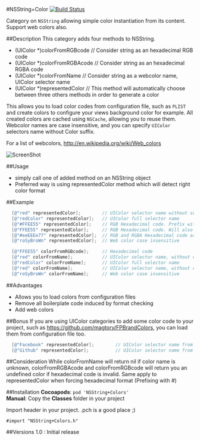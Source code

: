 #NSString+Color [![Build Status](https://travis-ci.org/nicolasgoutaland/NSString-Color.svg?branch=master)](https://travis-ci.org/nicolasgoutaland/NSString-Color)

Category on `NSString` allowing simple color instantiation from its content. Support web colors also.

##Description
This category adds four methods to NSString.
- (UIColor *)colorFromRGBcode   // Consider string as an hexadecimal RGB code
- (UIColor *)colorFromRGBAcode  // Consider string as an hexadecimal RGBA code
- (UIColor *)colorFromName      // Consider string as a webcolor name, UIColor selector name
- (UIColor *)representedColor   // This method will automatically choose between three others methods in order to generate a color

This allows you to load color codes from configuration file, such as `PLIST` and create colors to configure your views background color for example.
All created colors are cached using `NSCache`, allowing you to reuse them.
Webcolor names are case insensitive, and you can specify `UIColor` selectors name without Color suffix.

For a list of webcolors, http://en.wikipedia.org/wiki/Web_colors

![ScreenShot](https://raw.github.com/nicolasgoutaland/NSString-Color/master/Assets/NSString+Colors.gif)

##Usage
* simply call one of added method on an NSString object
* Preferred way is using representedColor method which will detect right color format
 
##Example
```objective-c
  [@"red" representedColor];        // UIColor selector name without suffix
  [@"redColor" representedColor];   // UIColor full selector name
  [@"#FFEE55" representedColor];    // RGB Hexadecimal code. Prefix with # to force hexadecimal method
  [@"FFEE55" representedColor];     // RGB Hexadecimal code. Will also work, but will be checked through a regex first
  [@"#eeEEEe77" representedColor];  // RGB and RGBA Hexadecimal code are case insensitive too
  [@"roSyBroWn" representedColor];  // Web color case insensitive

  [@"FFEE55" colorFromRGBcode];     // Hexadecimal code
  [@"red" colorFromName];           // UIColor selector name, without color suffix
  [@"redColor" colorFromName];      // UIColor full selector name
  [@"red" colorFromName];           // UIColor selector name, without color suffix
  [@"roSyBroWn" colorFromName];     // Web color case insensitive
```

##Advantages
* Allows you to load colors from configuration files
* Remove all boilerplate code induced by format checking
* Add web colors

##Bonus
If you are using UIColor categories to add some color code to your project, such as https://github.com/magtory/FPBrandColors, you can load them from configuration file too.

```objective-c
  [@"Facebook" representedColor];        // UIColor selector name from FPBrandColors
  [@"Github" representedColor];          // UIColor selector name from FPBrandColors
```

##Consideration
While colorFromName will return nil if color name is unknown, colorFromRGBAcode and colorFromRGBcode will return you an undefined color if hexadecimal code is invalid.
Same apply to representedColor when forcing hexadecimal format (Prefixing with #)

##Installation
__Cocoapods__: `pod 'NSString+Colors'`<br>
__Manual__: Copy the __Classes__ folder in your project<br>

Import header in your project. .pch is a good place ;)

    #import "NSString+Colors.h"

##Versions
1.0 : Initial release<br/>
